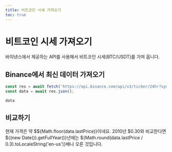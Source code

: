 ```yaml
---
title: 비트코인 시세 가져오기
toc: true
---
```


# 비트코인 시세 가져오기

바이낸스에서 제공하는 API를 사용해서 비트코인 시세(BTC/USDT)를 가져 옵니다.

## Binance에서 최신 데이터 가져오기

```js echo
const res = await fetch('https://api.binance.com/api/v3/ticker/24hr?symbol=BTCUSDT');
const data = await res.json();
```

```js
data
```

## 비교하기

현재 가격은 약 \$${Math.floor(data.lastPrice)}이네요.
2010년 $0.30와 비교한다면 ${(new Date()).getFullYear()}년에는 ${Math.round(data.lastPrice / 0.3).toLocaleString('en-us')}배나 오른 것입니다.